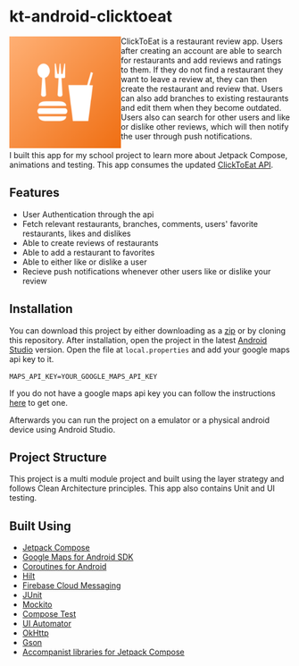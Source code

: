 # kt-android-clicktoeat
<img src="/app/src/main/play_store_512.png" width="200" align="left" />
ClickToEat is a restaurant review app. Users after creating an account are able to search for restaurants and add reviews and ratings to them. If they do not find a restaurant they want to leave a review at, they can then create the restaurant and review that. Users can also add branches to existing restaurants and edit them when they become outdated. Users also can search for other users and like or dislike other reviews, which will then notify the user through push notifications.
<br/>
<br/>
I built this app for my school project to learn more about Jetpack Compose, animations and testing. This app consumes the updated <a href="https://clicktoeat.nasportfolio.com">ClickToEat API</a>.
<br clear="left" />

## Features
- User Authentication through the api
- Fetch relevant restaurants, branches, comments, users' favorite restaurants, likes and dislikes
- Able to create reviews of restaurants
- Able to add a restaurant to favorites
- Able to either like or dislike a user
- Recieve push notifications whenever other users like or dislike your review

## Installation
You can download this project by either downloading as a <a href="https://github.com/Coeeter/kt-android-clicktoeat/archive/refs/heads/master.zip">zip</a> or by cloning this repository.
After installation, open the project in the latest <a href="https://developer.android.com/studio">Android Studio</a> version. Open the file at `local.properties` and add your google maps api key to it.
```properties
MAPS_API_KEY=YOUR_GOOGLE_MAPS_API_KEY
```
If you do not have a google maps api key you can follow the instructions <a href="https://developers.google.com/maps/documentation/javascript/get-api-key">here</a> to get one.

Afterwards you can run the project on a emulator or a physical android device using Android Studio.

## Project Structure
This project is a multi module project and built using the layer strategy and follows Clean Architecture principles. This app also contains Unit and UI testing.

## Built Using
- [Jetpack Compose](https://developer.android.com/jetpack/compose)
- [Google Maps for Android SDK](https://developers.google.com/maps/documentation/android-sdk)
- [Coroutines for Android](https://developer.android.com/kotlin/coroutines)
- [Hilt](https://dagger.dev/hilt/)
- [Firebase Cloud Messaging](https://firebase.google.com/docs/cloud-messaging)
- [JUnit](https://junit.org/junit4/)
- [Mockito](https://site.mockito.org/)
- [Compose Test](https://developer.android.com/jetpack/compose/testing)
- [UI Automator](https://developer.android.com/training/testing/other-components/ui-automator)
- [OkHttp](https://square.github.io/okhttp/)
- [Gson](https://github.com/google/gson)
- [Accompanist libraries for Jetpack Compose](https://google.github.io/accompanist/)
